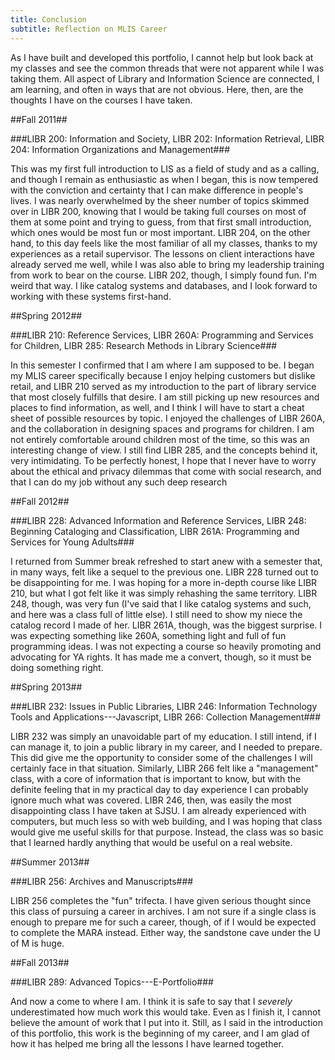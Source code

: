 ```yaml
---
title: Conclusion
subtitle: Reflection on MLIS Career
---
```


As I have built and developed this portfolio, I cannot help but look back at my classes and see the common threads that were not apparent while I was taking them.
All aspect of Library and Information Science are connected, I am learning, and often in ways that are not obvious.
Here, then, are the thoughts I have on the courses I have taken.

##Fall 2011##

###LIBR 200: Information and Society, LIBR 202: Information Retrieval, LIBR 204: Information Organizations and Management###

This was my first full introduction to LIS as a field of study and as a calling, and though I remain as enthusiastic as when I began, this is now tempered with the conviction and certainty that I can make difference in people's lives.
I was nearly overwhelmed by the sheer number of topics skimmed over in LIBR 200, knowing that I would be taking full courses on most of them at some point and trying to guess, from that first small introduction, which ones would be most fun or most important.
LIBR 204, on the other hand, to this day feels like the most familiar of all my classes, thanks to my experiences as a retail supervisor.
The lessons on client interactions have already served me well, while I was also able to bring my leadership training from work to bear on the course.
LIBR 202, though, I simply found fun.
I'm weird that way.
I like catalog systems and databases, and I look forward to working with these systems first-hand.

##Spring 2012##

###LIBR 210: Reference Services, LIBR 260A: Programming and Services for Children, LIBR 285: Research Methods in Library Science###

In this semester I confirmed that I am where I am supposed to be.
I began my MLIS career specifically because I enjoy helping customers but dislike retail, and LIBR 210 served as my introduction to the part of library service that most closely fulfills that desire.
I am still picking up new resources and places to find information, as well, and I think I will have to start a cheat sheet of possible resources by topic.
I enjoyed the challenges of LIBR 260A, and the collaboration in designing spaces and programs for children.
I am not entirely comfortable around children most of the time, so this was an interesting change of view.
I still find LIBR 285, and the concepts behind it, very intimidating.
To be perfectly honest, I hope that I never have to worry about the ethical and privacy dilemmas that come with social research, and that I can do my job without any such deep research

##Fall 2012##

###LIBR 228: Advanced Information and Reference Services, LIBR 248: Beginning Cataloging and Classification, LIBR 261A: Programming and Services for Young Adults###

I returned from Summer break refreshed to start anew with a semester that, in many ways, felt like a sequel to the previous one.
LIBR 228 turned out to be disappointing for me.
I was hoping for a more in-depth course like LIBR 210, but what I got felt like it was simply rehashing the same territory.
LIBR 248, though, was very fun (I've said that I like catalog systems and such, and here was a class full of little else).
I still need to show my niece the catalog record I made of her.
LIBR 261A, though, was the biggest surprise.
I was expecting something like 260A, something light and full of fun programming ideas.
I was not expecting a course so heavily promoting and advocating for YA rights.
It has made me a convert, though, so it must be doing something right.

##Spring 2013##

###LIBR 232: Issues in Public Libraries, LIBR 246: Information Technology Tools and Applications---Javascript, LIBR 266: Collection Management###

LIBR 232 was simply an unavoidable part of my education.
I still intend, if I can manage it, to join a public library in my career, and I needed to prepare.
This did give me the opportunity to consider some of the challenges I will certainly face in that situation.
Similarly, LIBR 266 felt like a "management" class, with a core of information that is important to know, but with the definite feeling that in my practical day to day experience I can probably ignore much what was covered.
LIBR 246, then, was easily the most disappointing class I have taken at SJSU.
I am already experienced with computers, but much less so with web building, and I was hoping that class would give me useful skills for that purpose.
Instead, the class was so basic that I learned hardly anything that would be useful on a real website.

##Summer 2013##

###LIBR 256: Archives and Manuscripts###

LIBR 256 completes the "fun" trifecta.
I have given serious thought since this class of pursuing a career in archives.
I am not sure if a single class is enough to prepare me for such a career, though, of if I would be expected to complete the MARA instead.
Either way, the sandstone cave under the U of M is huge.

##Fall 2013##

###LIBR 289: Advanced Topics---E-Portfolio###

And now a come to where I am.
I think it is safe to say that I _severely_ underestimated how much work this would take.
Even as I finish it, I cannot believe the amount of work that I put into it.
Still, as I said in the introduction of this portfolio, this work is the beginning of my career, and I am glad of how it has helped me bring all the lessons I have learned together.


